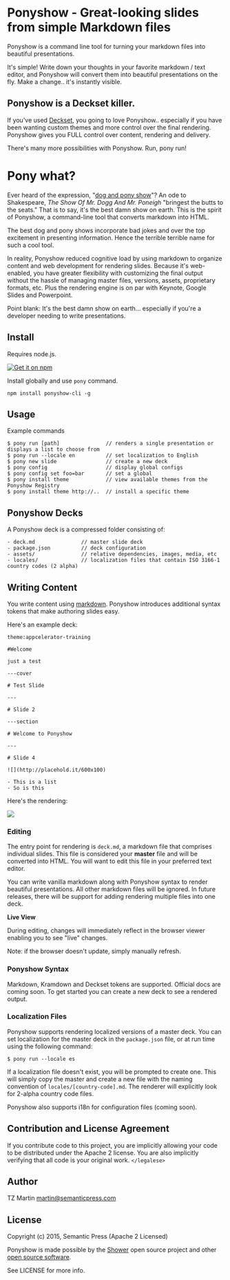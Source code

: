 # Ponyshow - Great-looking slides from simple Markdown files

Ponyshow is a command line tool for turning your markdown files into beautiful presentations.

It's simple! Write down your thoughts in your favorite markdown / text editor, and Ponyshow will convert them into beautiful presentations on the fly.  Make a change.. it's instantly visible.

## Ponyshow is a Deckset killer.

If you've used [Deckset](http://www.decksetapp.com/), you going to love Ponyshow.. especially if you have been wanting custom themes and more control over the final rendering.  Ponyshow gives you FULL control over content, rendering and delivery.

There's many more possibilities with Ponyshow.  Run, pony run!

# Pony what?

Ever heard of the expression, "[dog and pony show](https://en.wikipedia.org/wiki/Dog_and_pony_show)"?  An ode to Shakespeare, *The Show Of Mr. Dogg And Mr. Poneigh* "bringest the butts to the seats."  That is to say, it's the best damn show on earth.  This is the spirit of Ponyshow, a command-line tool that converts markdown into HTML.

The best dog and pony shows incorporate bad jokes and over the top excitement in presenting information.  Hence the terrible terrible name for such a cool tool.

In reality, Ponyshow reduced cognitive load by using markdown to organize content and web development for rendering slides.  Because it's web-enabled, you have greater flexibility with customizing the final output without the hassle of managing master files, versions, assets, proprietary formats, etc.  Plus the rendering engine is on par with Keynote, Google Slides and Powerpoint.

Point blank: It's the best damn show on earth... especially if you're a developer needing to write presentations.

## Install

Requires node.js.

[![Get it on npm](https://nodei.co/npm/ponyshow-cli.png)](https://nodei.co/npm/ponyshow-cli/)

Install globally and use ```pony``` command.

```
npm install ponyshow-cli -g

```

## Usage

Example commands

```
$ pony run [path]               // renders a single presentation or displays a list to choose from
$ pony run --locale en          // set localization to English
$ pony new slide                // create a new deck
$ pony config                   // display global configs
$ pony config set foo=bar       // set a global
$ pony install theme            // view available themes from the Ponyshow Registry
$ pony install theme http://..  // install a specific theme
```

## Ponyshow Decks

A Ponyshow deck is a compressed folder consisting of:
 
```
- deck.md               // master slide deck
- package.json          // deck configuration
- assets/               // relative dependencies, images, media, etc
- locales/              // localization files that contain ISO 3166-1 country codes (2 alpha)
```

## Writing Content

You write content using [markdown](http://daringfireball.net/projects/markdown/syntax).  Ponyshow introduces additional syntax tokens that make authoring slides easy.

Here's an example deck:

```
theme:appcelerator-training

#Welcome

just a test

---cover

# Test Slide

---

# Slide 2

---section

# Welcome to Ponyshow

---

# Slide 4

![](http://placehold.it/600x100)

- This is a list
- So is this
```

Here's the rendering:

![](https://monosnap.com/file/FwGI97CZIR8TCPThKqHpstsxpSQxEQ.png)

### Editing

The entry point for rendering is ```deck.md```, a markdown file that comprises individual slides.  This file is considered your **master** file and will be converted into HTML.  You will want to edit this file in your preferred text editor.

You can write vanilla markdown along with Ponyshow syntax to render beautiful presentations.  All other markdown files will be ignored.  In future releases, there will be support for adding rendering multiple files into one deck.

**Live View**

During editing, changes will immediately reflect in the browser viewer enabling you to see "live" changes.  

Note: if the browser doesn't update, simply manually refresh.

### Ponyshow Syntax

Markdown, Kramdown and Deckset tokens are supported.  Official docs are coming soon.  To get started you can create a new deck to see a rendered output.

### Localization Files

Ponyshow supports rendering localized versions of a master deck. You can set localization for the master deck in the ```package.json``` file, or at run time using the following command:

```
$ pony run --locale es
```

If a localization file doesn't exist, you will be prompted to create one.  This will simply copy the master and create a new file with the naming convention of ```locales/[country-code].md```.  The renderer will explicitly look for 2-alpha country code files.

Ponyshow also supports i18n for configuration files (coming soon).


## Contribution and License Agreement

If you contribute code to this project, you are implicitly allowing your code
to be distributed under the Apache 2 license. You are also implicitly verifying that
all code is your original work. `</legalese>`

## Author

TZ Martin <martin@semanticpress.com>

## License

Copyright (c) 2015, Semantic Press (Apache 2 Licensed)

Ponyshow is made possible by the [Shower](https://github.com/shower/shower) open source project and other [open source software](https://github.com/Ponyshow/ponyshow-cli/wiki/Credits).

See LICENSE for more info.